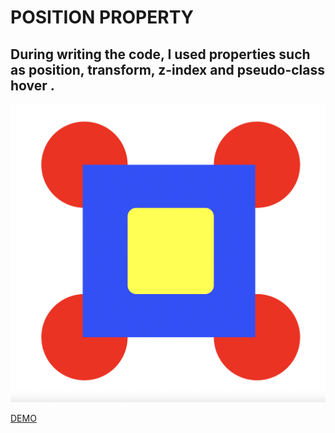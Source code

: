 # POSITION PROPERTY

## During writing the code, I used properties such as position, transform, z-index and pseudo-class hover .

<img src="preview.png">

[DEMO]()